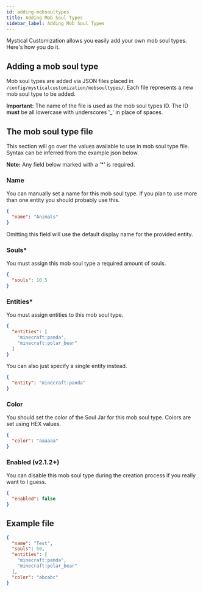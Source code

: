 ```yaml
---
id: adding-mobsoultypes
title: Adding Mob Soul Types
sidebar_label: Adding Mob Soul Types
---
```


Mystical Customization allows you easily add your own mob soul types. Here's how you do it.

## Adding a mob soul type
Mob soul types are added via JSON files placed in `/config/mysticalcustomization/mobsoultypes/`. Each file represents a new mob soul type to be added.

**Important:** The name of the file is used as the mob soul types ID. The ID **must** be all lowercase with underscores '_' in place of spaces.

## The mob soul type file
This section will go over the values available to use in mob soul type file. Syntax can be inferred from the example json below.

**Note:** Any field below marked with a '*' is required.

### Name
You can manually set a name for this mob soul type. If you plan to use more than one entity you should probably use this.
```json
{
  "name": "Animals"
}
```
Omitting this field will use the default display name for the provided entity.

### Souls*
You must assign this mob soul type a required amount of souls.
```json
{
  "souls": 10.5
}
```

### Entities*
You must assign entities to this mob soul type.
```json
{
  "entities": [
    "minecraft:panda",
    "minecraft:polar_bear"
  ]
}
```
You can also just specify a single entity instead.
```json
{
  "entity": "minecraft:panda"
}
```

### Color
You should set the color of the Soul Jar for this mob soul type. Colors are set using HEX values.
```json
{
  "color": "aaaaaa" 
}
```

### Enabled (v2.1.2+)
You can disable this mob soul type during the creation process if you really want to I guess.
```json
{
  "enabled": false
}
```

## Example file
```json
{
  "name": "Test",
  "souls": 50,
  "entities": [
    "minecraft:panda",
    "minecraft:polar_bear"
  ],
  "color": "abcabc"
}
```